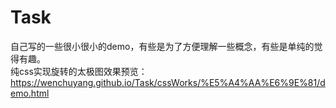 # Task
自己写的一些很小很小的demo，有些是为了方便理解一些概念，有些是单纯的觉得有趣。<br>
纯css实现旋转的太极图效果预览：https://wenchuyang.github.io/Task/cssWorks/%E5%A4%AA%E6%9E%81/demo.html
